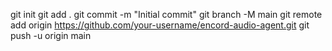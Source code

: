 git init
git add .
git commit -m "Initial commit"
git branch -M main
git remote add origin https://github.com/your-username/encord-audio-agent.git
git push -u origin main
